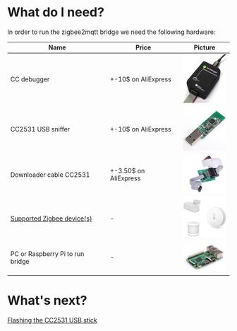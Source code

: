 # What do I need?
In order to run the zigbee2mqtt bridge we need the following hardware:

| Name | Price | Picture |
| ------------- | ------------- | ------------- |
| CC debugger | +-10$ on AliExpress | ![CC debugger](../images/cc_debugger.jpg) |
| CC2531 USB sniffer | +-10$ on AliExpress | ![CC2531 USB sniffer](../images/cc2531.jpg) |
| Downloader cable CC2531 | +-3.50$ on AliExpress | ![Downloader cable CC2531](../images/downloader_cable.png) |
| [Supported Zigbee device(s)](https://github.com/Koenkk/zigbee2mqtt/wiki/Supported-devices) | - | ![Zigbee devices](../images/xiaomi_sensors.jpg) |
| PC or Raspberry Pi to run bridge | - | ![Raspberry Pi](../images/pi.jpg) |

# What's next?
[Flashing the CC2531 USB stick](flashing_the_cc2531.md)